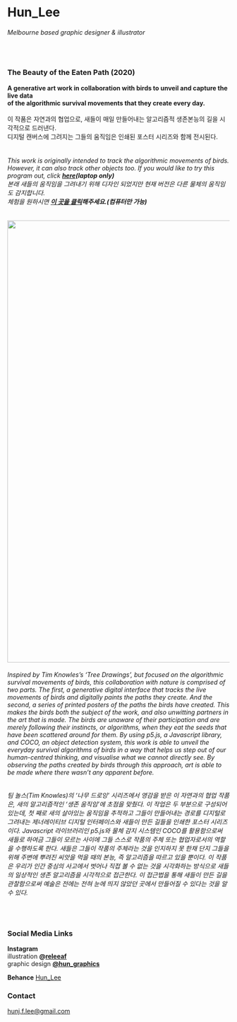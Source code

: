 # Hun_Lee
###### Melbourne based graphic designer & illustrator
<br/>

### The Beauty of the Eaten Path (2020)
**A generative art work in collaboration with birds to unveil and capture the live data<br/>
of the algorithmic survival movements that they create every day. <br/>**
<br/>
이 작품은 자연과의 협업으로, 새들이 매일 만들어내는 알고리즘적 생존본능의 길을 시각적으로 드러낸다.<br/>
디지털 캔버스에 그려지는 그들의 움직임은 인쇄된 포스터 시리즈와 함께 전시된다. <br/>
<br/>

###### *This work is originally intended to track the algorithmic movements of birds.<br/> However, it can also track other objects too. If you would like to try this program out, click **[here](https://hunoong.github.io/Hun_Lee/The_Beauty_of_the_Eaten_Path2/)(laptop only)***  <br/> *본래 새들의 움직임을 그려내기 위해 디자인 되었지만 현재 버전은 다른 물체의 움직임도 감지합니다. <br/> 체험을 원하시면 **[이 곳을 클릭](https://hunoong.github.io/Hun_Lee/The_Beauty_of_the_Eaten_Path2/)해주세요.(컴퓨터만 가능)***<br/>
<img src="https://hunoong.github.io/Hun_Lee/The_Beauty_of_the_Eaten_Path_.png" width="1000"><br/>

###### Inspired by Tim Knowles’s ‘Tree Drawings’, but focused on the algorithmic survival movements of birds, this collaboration with nature is comprised of two parts. The first, a generative digital interface that tracks the live movements of birds and digitally paints the paths they create. And the second, a series of printed posters of the paths the birds have created. This makes the birds both the subject of the work, and also unwitting partners in the art that is made. The birds are unaware of their participation and are merely following their instincts, or algorithms, when they eat the seeds that have been scattered around for them. By using p5.js, a Javascript library, and COCO, an object detection system, this work is able to unveil the everyday survival algorithms of birds in a way that helps us step out of our human-centred thinking, and visualise what we cannot directly see. By observing the paths created by birds through this approach, art is able to be made where there wasn’t any apparent before.
###### 팀 놀스(Tim Knowles)의 ‘나무 드로잉’ 시리즈에서 영감을 받은 이 자연과의 협업 작품은, 새의 알고리즘적인 ‘생존 움직임’에 초점을 맞췄다. 이 작업은 두 부분으로 구성되어 있는데, 첫 째로 새의 살아있는 움직임을 추적하고 그들이 만들어내는 경로를 디지털로 그려내는 제너레이티브 디지털 인터페이스와 새들이 만든 길들을 인쇄한 포스터 시리즈이다. Javascript 라이브러리인 p5.js와 물체 감지 시스템인 COCO를 활용함으로써 새들로 하여금 그들이 모르는 사이에 그들 스스로 작품의 주체 또는 협업자로서의 역할을 수행하도록 한다. 새들은 그들이 작품의 주체라는 것을 인지하지 못 한채 단지 그들을 위해 주변에 뿌려진 씨앗을 먹을 때의 본능, 즉 알고리즘을 따르고 있을 뿐이다. 이 작품은 우리가 인간 중심의 사고에서 벗어나 직접 볼 수 없는 것을 시각화하는 방식으로 새들의 일상적인 생존 알고리즘을 시각적으로 접근한다. 이 접근법을 통해 새들이 만든 길을 관찰함으로써 예술은 전에는 전혀 눈에 띄지 않았던 곳에서 만들어질 수 있다는 것을 알 수 있다.
<br/>

### Social Media Links
**Instagram** <br/> 
illustration **@[releeaf](https://www.instagram.com/releeaf/)** <br/>
graphic design **[@hun_graphics](https://www.instagram.com/hun_graphics/)** <br/>

**Behance** [Hun_Lee](https://www.behance.net/hun_lee)<br/>

### Contact
hunj.f.lee@gmail.com
<br/>
